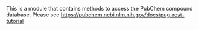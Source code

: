 This is a module that contains methods to access the PubChem compound database.
Please see https://pubchem.ncbi.nlm.nih.gov/docs/pug-rest-tutorial
